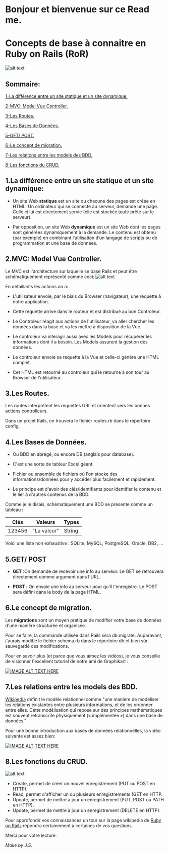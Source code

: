 # Bonjour et bienvenue sur ce Read me. #

# Concepts de base à connaitre en Ruby on Rails (RoR) #

![alt text](https://www.bacancytechnology.com/blog/wp-content/uploads/2014/08/rubyonrailswebapplicatondevelopment.png "Architecture Rails")

## Sommaire: ##
[1-La différence entre un site statique et un site dynamique.](#SD) 

[2-MVC: Model Vue Controller.](#MVC) 

[3-Les Routes.](#Routes) 

[4-Les Bases de Données.](#DB) 

[5-GET/ POST.](#GP) 

[6-Le concept de migration.](#Mig) 

[7-Les relations entre les models des BDD.](#BDD)

[8-Les fonctions du CRUD.](#CRUD) 


## <a name="SD">1.La différence entre un site statique et un site dynamique:</a> ##

 * Un site Web __statique__ est un site ou chacune des pages est créée en HTML. Un ordinateur qui se connecte au serveur, demande une page. Celle ci lui est directement servie (elle est stockée toute prête sur le serveur).
 
 * Par opposition, un site Web __dynamique__ est un site Web dont les pages sont générées dynamiquement à la demande.
 Le contenu est obtenu (par exemple) en combinant l’utilisation d’un langage de scripts ou de programmation et une base de données.


## <a name="MVC">2.MVC: Model Vue Controller.</a> ##
Le MVC est l'architecture sur laquelle se base Rails et peut être schématiquement représenté comme ceci:
![alt text](https://image.slidesharecdn.com/rubyror-140609115622-phpapp01/95/ruby-on-rails-penetration-testing-5-638.jpg?cb=1402316148 "Ruby on Rails")

En détaillants les actions on a:

  * L'utilisateur envoie, par le biais du Browser (navigateur), une requette à notre application.

  * Cette requette arrive dans le routeur et est distribué au bon Controleur. 

  * Le Controleur réagit aux actions de l'utilisateur, va aller chercher les données dans la base et va les mettre à disposition de la Vue.

  * Le controleur va interagir aussi avec les Models pour récupérer les informations dont il a besoin. Les Models assurent la gestion des données.

  * Le controleur envoie sa requette à la Vue et celle-ci génère une HTML complet.

  * Cet HTML est retourné au controleur qui le retourne à son tour au Browser de l'utilisateur.  
 

## <a name="Routes">3.Les Routes.</a> ##

Les routes interprètent les requettes URL et orientent vers les bonnes actions controlleurs.

Dans un projet Rails, on trouvera le fichier routes.rb dans le répertoire config.


## <a name="DB">4.Les Bases de Données.</a> ##

  * Ou BDD en abrégé, ou encore DB (anglais pour database).
  
  * C'est une sorte de tableur Excel géant.
  
  * Fichier ou ensemble de fichiers où l'on stocke des informations/données pour y accéder plus facilement et rapidement.
  
  * Le principe est d'avoir des clés/identifiants pour identifier le contenu et le lier à d'autres contenus de la BDD.

 Comme je le disais, schématiquement une BDD se présente comme un tableau :

  |Clés  |Valeurs    |Types |
  |------|-----------|------|
  |123456|"La valeur"|String|

  Voici une liste non exhaustive : SQLite, MySQL, PostgreSQL, Oracle, DB2, ...

## <a name="GP">5.GET/ POST</a> ##

 * __GET__ :On demande de recevoir une info au serveur. Le GET se retrouvera directement comme argument dans l'URL.
    
  * __POST__ : On envoie une info au serveur pour qu'il l'enregistre. Le POST sera défini dans le body de la page HTML.


## <a name="Mig">6.Le concept de migration.</a> ##

Les __migrations__ sont un moyen pratique de modifier votre base de données d'une manière structurée et organisée.

Pour se faire, la commande utilisée dans Rails sera db:migrate. Auparavant, j'aurais modifié le fichier schema.rb dans le répertoire db et bien sûr sauvegardé ces modifications.

Pour en savoir plus (et parce que vous aimez les vidéos), je vous conseille de visionner l'excellent tutoriel de notre ami de Graphikart :

[![IMAGE ALT TEXT HERE](http://img.youtube.com/vi/LBtCqTeJvfg/0.jpg)](http://www.youtube.com/watch?v=LBtCqTeJvfg)


## <a name="BDD">7.Les relations entre les models des BDD.</a> ##

[Wikipedia](https://fr.wikipedia.org/wiki/Mod%C3%A8le_relationnel) définit le modèle relationnel comme "une manière de modéliser les relations existantes entre plusieurs informations, et de les ordonner entre elles. Cette modélisation qui repose sur des principes mathématiques est souvent retranscrite physiquement (« implémentée ») dans une base de données."

Pour une bonne introduction aux bases de données relationnelles, la vidéo suivante est assez bien:

[![IMAGE ALT TEXT HERE](http://img.youtube.com/vi/4etRfqKF1XE/0.jpg)](http://www.youtube.com/watch?v=4etRfqKF1XE)


## <a name="CRUD">8.Les fonctions du CRUD.</a> ##

![alt text](https://static1.squarespace.com/static/555dc243e4b0fa866e3e41a9/t/5926bcdf9de4bbba0f69cd10/1495710948784/ "crud")

  * Create, permet de créer un nouvel enregistrement (PUT ou POST en HTTP).
  * Read, permet d'afficher un ou plusieurs enregistrements (GET en HTTP.
  * Update, permet de mettre à jour un enregistrement (PUT, POST ou PATH en HTTP).
  * Update, permet de mettre à jour un enregistrement (DELETE en HTTP).

Pour approfondir vos connaissances un tour sur la page wikipedia de [Ruby on Rails](https://fr.wikipedia.org/wiki/Ruby_on_Rails) répondra certainement à certaines de vos questions.

Merci pour votre lecture.

_Make by J.S._

